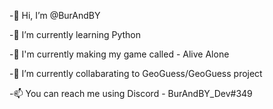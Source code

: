 -👋 Hi, I’m @BurAndBY

-🌱 I’m currently learning Python

-🎈  I'm currently making my game called - Alive Alone

-💞️  I’m currently collabarating to GeoGuess/GeoGuess project

-📫  You can reach me using Discord - BurAndBY_Dev#349

<!---
BurAndBY/BurAndBY is a ✨ special ✨ repository because its `README.md` (this file) appears on your GitHub profile.
You can click the Preview link to take a look at your changes.
--->
